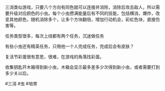 三消类似游戏，只要八个方向有同色就可以连接并消除，消除后攻击敌人，所以需要升级对应颜色的小虫。每个小虫攒满能量后有不同的技能，包括横消，爆炸，改变其他颜色，随机消除多个，让多个方块翻倍，增加行动机会，彩虹色块，直接伤害等。

任务类型很多，每次上线都有两个任务，沉迷做任务

有些小虫还有精英任务，只用他一个人完成任务，完成后会有皮肤？

复活节彩蛋很有意思，很难，在游戏的角落找彩蛋。

收集钥匙开木箱得到新小虫，木箱会显示最多差多少次得到新小虫，或者需要打到多少关以后。

#三消 #虫 #培育
